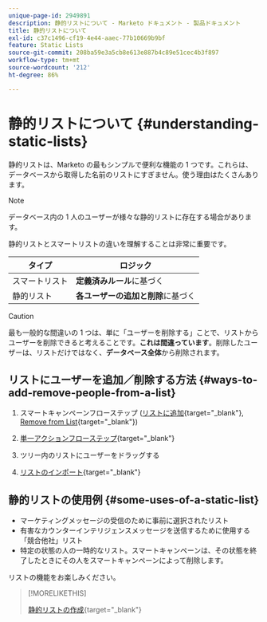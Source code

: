 ```yaml
---
unique-page-id: 2949891
description: 静的リストについて - Marketo ドキュメント - 製品ドキュメント
title: 静的リストについて
exl-id: c37c1496-cf19-4e44-aaec-77b10669b9bf
feature: Static Lists
source-git-commit: 208ba59e3a5cb8e613e887b4c89e51cec4b3f897
workflow-type: tm+mt
source-wordcount: '212'
ht-degree: 86%

---
```


# 静的リストについて {#understanding-static-lists}

静的リストは、Marketo の最もシンプルで便利な機能の 1 つです。これらは、データベースから取得した名前のリストにすぎません。使う理由はたくさんあります。

>[!NOTE]
>
>データベース内の 1 人のユーザーが様々な静的リストに存在する場合があります。

静的リストとスマートリストの違いを理解することは非常に重要です。

| タイプ | ロジック |
|---|---|
| スマートリスト | **定義済みルール**&#x200B;に基づく |
| 静的リスト | **各ユーザーの追加と削除**&#x200B;に基づく |

>[!CAUTION]
>
>最も一般的な間違いの 1 つは、単に「ユーザーを削除する」ことで、リストからユーザーを削除できると考えることです。**これは間違っています**。削除したユーザーは、リストだけではなく、**データベース全体**&#x200B;から削除されます。

## リストにユーザーを追加／削除する方法 {#ways-to-add-remove-people-from-a-list}

1. スマートキャンペーンフローステップ ([リストに追加](/help/marketo/product-docs/core-marketo-concepts/smart-campaigns/flow-actions/add-to-list.md){target="_blank"}, [Remove from List](/help/marketo/product-docs/core-marketo-concepts/smart-campaigns/flow-actions/remove-from-list.md){target="_blank"})

1. [単一アクションフローステップ](/help/marketo/product-docs/core-marketo-concepts/smart-lists-and-static-lists/using-smart-lists/run-a-single-flow-step-from-a-smart-list.md){target="_blank"}
1. ツリー内のリストにユーザーをドラッグする
1. [リストのインポート](/help/marketo/getting-started/quick-wins/import-a-list-of-people.md){target="_blank"}

## 静的リストの使用例 {#some-uses-of-a-static-list}

* マーケティングメッセージの受信のために事前に選択されたリスト
* 有害なカウンターインテリジェンスメッセージを送信するために使用する「競合他社」リスト
* 特定の状態の人の一時的なリスト。スマートキャンペーンは、その状態を終了したときにその人をスマートキャンペーンによって削除します。

リストの機能をお楽しみください。

>[!MORELIKETHIS]
>
>[静的リストの作成](/help/marketo/product-docs/core-marketo-concepts/smart-lists-and-static-lists/static-lists/create-a-static-list.md){target="_blank"}
